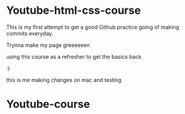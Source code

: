 # Youtube-html-css-course


This is my first attempt to get a good Github practice going of making commits everyday.

Trynna make my page greeeeeen

using this course as a refresher to get the basics back 


:)



this is me making changes on mac and testing 
# Youtube-course

